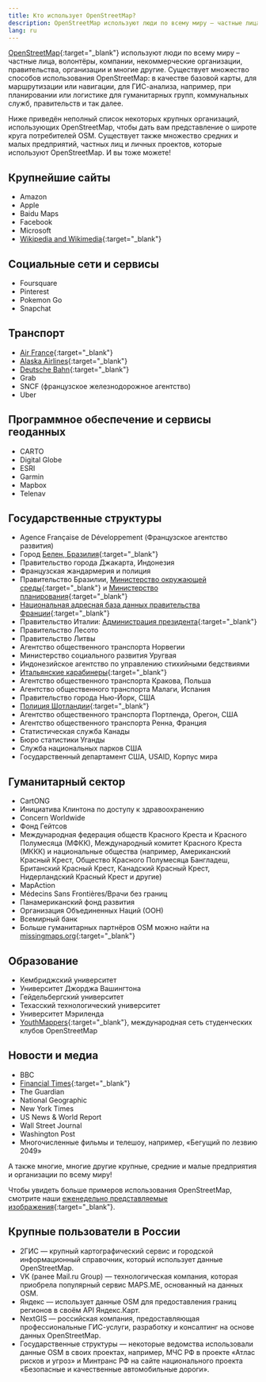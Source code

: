 ```yaml
---
title: Кто использует OpenStreetMap?
description: OpenStreetMap используют люди по всему миру – частные лица, волонтёры, компании, некоммерческие организации, правительства, …
lang: ru
---
```


[OpenStreetMap](https://openstreetmap.org){:target="_blank"} используют люди по всему миру – частные лица, волонтёры, компании, некоммерческие организации, правительства, организации и многие другие. Существует множество способов использования OpenStreetMap: в качестве базовой карты, для маршрутизации или навигации, для ГИС-анализа, например, при планировании или логистике для гуманитарных групп, коммунальных служб, правительств и так далее.

Ниже приведён неполный список некоторых крупных организаций, использующих OpenStreetMap, чтобы дать вам представление о широте круга потребителей OSM. Существует также множество средних и малых предприятий, частных лиц и личных проектов, которые используют OpenStreetMap. И вы тоже можете!

## Крупнейшие сайты

* Amazon
* Apple
* Baidu Maps
* Facebook
* Microsoft
* [Wikipedia and Wikimedia](https://blog.wikimedia.org/2018/06/28/interactive-maps-now-in-your-language/){:target="_blank"}

## Социальные сети и сервисы

* Foursquare
* Pinterest
* Pokemon Go
* Snapchat

## Транспорт

* [Air France](https://wiki.openstreetmap.org/wiki/File:Air_France_seatback_map_display.jpg){:target="_blank"}
* [Alaska Airlines](https://twitter.com/openstreetmapes/status/554009623062388736){:target="_blank"}
* [Deutsche Bahn](https://wiki.openstreetmap.org/wiki/File:OpenStreetMap_in_an_IC2_carriage_(DB).jpg){:target="_blank"}
* Grab
* SNCF (французское железнодорожное агентство)
* Uber

## Программное обеспечение и сервисы геоданных

* CARTO
* Digital Globe
* ESRI
* Garmin
* Mapbox
* Telenav

## Государственные структуры

* Agence Française de Développement (Французское агентство развития)
* Город [Белен, Бразилия](http://www.kdaberlinda.pa.gov.br/mapa_app/){:target="_blank"}
* Правительство города Джакарта, Индонезия
* Французская жандармерия и полиция
* Правительство Бразилии, [Министерство окружающей среды](https://www.ibama.gov.br/siema/){:target="_blank"} и [Министерство планирования](http://www.visualizador.inde.gov.br){:target="_blank"}
* [Национальная адресная база данных правительства Франции](https://adresse.data.gouv.fr){:target="_blank"}
* Правительство Италии: [Администрация президента](http://www.governo.it/mappa-del-presidente){:target="_blank"}
* Правительство Лесото
* Правительство Литвы
* Агентство общественного транспорта Норвегии
* Министерство социального развития Уругвая
* Индонезийское агентство по управлению стихийными бедствиями
* [Итальянские карабинеры](http://www.carabinieri.it/cittadino/informazioni/dove-siamo){:target="_blank"}
* Агентство общественного транспорта Кракова, Польша
* Агентство общественного транспорта Малаги, Испания
* Правительство города Нью-Йорк, США
* [Полиция Шотландии](http://www.scotland.police.uk/your-community/edinburgh/){:target="_blank"}
* Агентство общественного транспорта Портленда, Орегон, США
* Агентство общественного транспорта Ренна, Франция
* Статистическая служба Канады
* Бюро статистики Уганды
* Служба национальных парков США
* Государственный департамент США, USAID, Корпус мира

## Гуманитарный сектор

* CartONG
* Инициатива Клинтона по доступу к здравоохранению
* Concern Worldwide
* Фонд Гейтсов
* Международная федерация обществ Красного Креста и Красного Полумесяца (МФКК), Международный комитет Красного Креста (МККК) и национальные общества (например, Американский Красный Крест, Общество Красного Полумесяца Бангладеш, Британский Красный Крест, Канадский Красный Крест, Нидерландский Красный Крест и другие)
* MapAction
* Médecins Sans Frontières/Врачи без границ
* Панамериканский фонд развития
* Организация Объединенных Наций (ООН)
* Всемирный банк
* Больше гуманитарных партнёров OSM можно найти на [missingmaps.org](https://www.missingmaps.org){:target="_blank"}

## Образование

* Кембриджский университет
* Университет Джорджа Вашингтона
* Гейдельбергский университет
* Техасский технологический университет
* Университет Мэриленда
* [YouthMappers](https://www.youthmappers.org){:target="_blank"}, международная сеть студенческих клубов OpenStreetMap

## Новости и медиа

* BBC
* [Financial Times](https://www.reddit.com/r/dataisbeautiful/comments/9j285h/im_steve_bernard_interactive_design_editor_at_the/e6o3kyz/){:target="_blank"}
* The Guardian
* National Geographic
* New York Times
* US News & World Report
* Wall Street Journal
* Washington Post
* Многочисленные фильмы и телешоу, например, «Бегущий по лезвию 2049»

А также многие, многие другие крупные, средние и малые предприятия и организации по всему миру!

Чтобы увидеть больше примеров использования OpenStreetMap, смотрите наши [еженедельно представляемые изображения](https://wiki.openstreetmap.org/wiki/Featured_images){:target="_blank"}.

## Крупные пользователи в России

* 2ГИС — крупный картографический сервис и городской информационный справочник, который использует данные OpenStreetMap.
* VK (ранее Mail.ru Group) — технологическая компания, которая приобрела популярный сервис MAPS.ME, основанный на данных OSM.
* Яндекс — использует данные OSM для предоставления границ регионов в своём API Яндекс.Карт.
* NextGIS — российская компания, предоставляющая профессиональные ГИС-услуги, разработку и консалтинг на основе данных OpenStreetMap.
* Государственные структуры — некоторые ведомства использовали данные OSM в своих проектах, например, МЧС РФ в проекте «Атлас рисков и угроз» и Минтранс РФ на сайте национального проекта «Безопасные и качественные автомобильные дороги».
